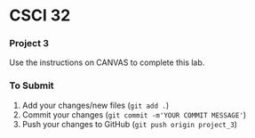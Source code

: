 # CSCI 32 #

### Project 3 ###

Use the instructions on CANVAS to complete this lab.

### To Submit ###

1. Add your changes/new files (`git add .`)
2. Commit your changes (`git commit -m'YOUR COMMIT MESSAGE'`)
3. Push your changes to GitHub (`git push origin project_3`)
